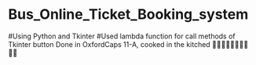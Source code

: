 # Bus_Online_Ticket_Booking_system
#Using Python and Tkinter
#Used lambda function for call methods of Tkinter button
Done in OxfordCaps 11-A, cooked in the kitched 👩‍🍳👩‍🍳👩‍🍳👩‍🍳👩‍🍳

